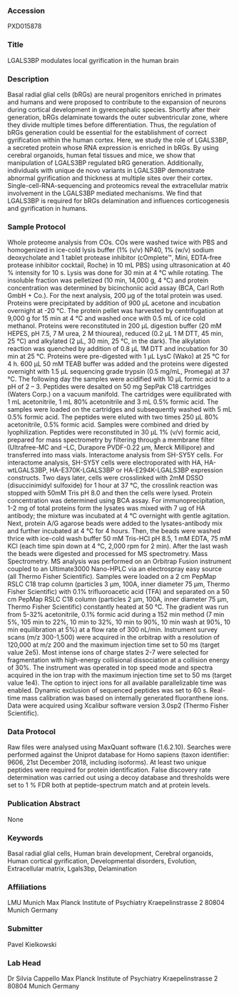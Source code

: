 ### Accession
PXD015878

### Title
LGALS3BP modulates local gyrification in the human brain

### Description
Basal radial glial cells (bRGs) are neural progenitors enriched in primates and humans and were proposed to contribute to the expansion of neurons during cortical development in gyrencephalic species. Shortly after their generation, bRGs delaminate towards the outer subventricular zone, where they divide multiple times before differentiation. Thus, the regulation of bRGs generation could be essential for the establishment of correct gyrification within the human cortex. Here, we study the role of LGALS3BP, a secreted protein whose RNA expression is enriched in bRGs. By using cerebral organoids, human fetal tissues and mice, we show that manipulation of LGALS3BP regulated bRG generation. Additionally, individuals with unique de novo variants in LGALS3BP demonstrate abnormal gyrification and thickness at multiple sites over their cortex. Single-cell-RNA-sequencing and proteomics reveal the extracellular matrix involvement in the LGALS3BP mediated mechanisms. We find that LGALS3BP is required for bRGs delamination and influences corticogenesis and gyrification in humans.

### Sample Protocol
Whole proteome analysis from COs. COs were washed twice with PBS and homogenized in ice-cold lysis buffer (1% (v/v) NP40, 1% (w/v) sodium deoxycholate and 1 tablet protease inhibitor (cOmplete™, Mini, EDTA-free protease inhibitor cocktail, Roche) in 10 mL PBS) using ultrasonication at 40 % intensity for 10 s. Lysis was done for 30 min at 4 °C while rotating. The insoluble fraction was pelletized (10 min, 14,000 g, 4 °C) and protein concentration was determined by bicinchoniic acid assay (BCA, Carl Roth GmbH + Co.). For the next analysis, 200 μg of the total protein was used. Proteins were precipitated by addition of 900 μL acetone and incubation overnight at -20 °C. The protein pellet was harvested by centrifugation at 9,000 g for 15 min at 4 °C and washed once with 0.5 mL of ice cold methanol. Proteins were reconstituted in 200 μL digestion buffer (20 mM HEPES, pH 7.5, 7 M urea, 2 M thiourea), reduced (0.2 μL 1 M DTT, 45 min, 25 °C) and alkylated (2 μL, 30 min, 25 °C, in the dark). The alkylation reaction was quenched by addition of 0.8 μL 1M DTT and incubation for 30 min at 25 °C. Proteins were pre-digested with 1 μL LysC (Wako) at 25 °C for 4 h. 600 μL 50 mM TEAB buffer was added and the proteins were digested overnight with 1.5 μL sequencing grade trypsin (0.5 mg/mL, Promega) at 37 °C. The following day the samples were acidified with 10 μL formic acid to a pH of 2 – 3. Peptides were desalted on 50 mg SepPak C18 cartridges (Waters Corp.) on a vacuum manifold. The cartridges were equilibrated with 1 mL acetonitrile, 1 mL 80% acetonitrile and 3 mL 0.5% formic acid. The samples were loaded on the cartridges and subsequently washed with 5 mL 0.5% formic acid. The peptides were eluted with two times 250 μL 80% acetonitrile, 0.5% formic acid. Samples were combined and dried by lyophilization. Peptides were reconstituted in 30 μL 1% (v/v) formic acid, prepared for mass spectrometry by filtering through a membrane filter (Ultrafree-MC and –LC, Durapore PVDF-0.22 μm, Merck Millipore) and transferred into mass vials. Interactome analysis from SH-SY5Y cells. For interactome analysis, SH-SY5Y cells were electroporated with HA, HA-wtLGALS3BP, HA-E370K-LGALS3BP or HA-E294K-LGALS3BP expression constructs. Two days later, cells were crosslinked with 2mM DSSO (disuccinimidyl sulfoxide) for 1 hour at 37 °C, the crosslink reaction was stopped with 50mM Tris pH 8.0 and then the cells were lysed. Protein concentration was determined using BCA assay. For immunoprecipitation, 1-2 mg of total proteins form the lysates was mixed with 7 ug of HA antibody; the mixture was incubated at 4 °C overnight with gentle agitation. Next, protein A/G agarose beads were added to the lysates-antibody mix and further incubated at 4 °C for 4 hours. Then, the beads were washed thrice with ice-cold wash buffer 50 mM Tris-HCl pH 8.5, 1 mM EDTA, 75 mM KCl (each time spin down at 4 °C, 2,000 rpm for 2 min). After the last wash the beads were digested and processed for MS spectrometry. Mass Spectrometry.  MS analysis was performed on an Orbitrap Fusion instrument coupled to an Ultimate3000 Nano-HPLC via an electrospray easy source (all Thermo Fisher Scientific). Samples were loaded on a 2 cm PepMap RSLC C18 trap column (particles 3 µm, 100A, inner diameter 75 µm, Thermo Fisher Scientific) with 0.1% trifluoroacetic acid (TFA) and separated on a 50 cm PepMap RSLC C18 column (particles 2 µm, 100A, inner diameter 75 µm, Thermo Fisher Scientific) constantly heated at 50 °C. The gradient was run from 5-32% acetonitrile, 0.1% formic acid during a 152 min method (7 min 5%, 105 min to 22%, 10 min to 32%, 10 min to 90%, 10 min wash at 90%, 10 min equilibration at 5%) at a flow rate of 300 nL/min. Instrument survey scans (m/z 300-1,500) were acquired in the orbitrap with a resolution of 120,000 at m/z 200 and the maximum injection time set to 50 ms (target value 2e5). Most intense ions of charge states 2-7 were selected for fragmentation with high-energy collisional dissociation at a collision energy of 30%. The instrument was operated in top speed mode and spectra acquired in the ion trap with the maximum injection time set to 50 ms (target value 1e4). The option to inject ions for all available parallelizable time was enabled. Dynamic exclusion of sequenced peptides was set to 60 s. Real-time mass calibration was based on internally generated fluoranthene ions. Data were acquired using Xcalibur software version 3.0sp2 (Thermo Fisher Scientific).

### Data Protocol
Raw files were analysed using MaxQuant software (1.6.2.10). Searches were performed against the Uniprot database for Homo sapiens (taxon identifier: 9606, 21st December 2018, including isoforms). At least two unique peptides were required for protein identification. False discovery rate determination was carried out using a decoy database and thresholds were set to 1 % FDR both at peptide-spectrum match and at protein levels.

### Publication Abstract
None

### Keywords
Basal radial glial cells, Human brain development, Cerebral organoids, Human cortical gyrification, Developmental disorders, Evolution, Extracellular matrix, Lgals3bp, Delamination

### Affiliations
LMU Munich
Max Planck Institute of Psychiatry Kraepelinstrasse 2 80804 Munich  Germany

### Submitter
Pavel Kielkowski

### Lab Head
Dr Silvia Cappello
Max Planck Institute of Psychiatry Kraepelinstrasse 2 80804 Munich  Germany


